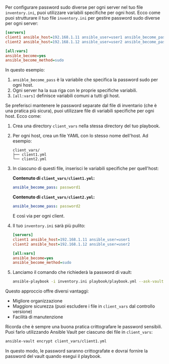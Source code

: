 Per configurare password sudo diverse per ogni server nel tuo file `inventory.ini`, puoi utilizzare variabili specifiche per ogni host. Ecco come puoi strutturare il tuo file `inventory.ini` per gestire password sudo diverse per ogni server:

```ini
[servers]
client1 ansible_host=192.168.1.11 ansible_user=user1 ansible_become_pass=password1
client2 ansible_host=192.168.1.12 ansible_user=user2 ansible_become_pass=password2

[all:vars]
ansible_become=yes
ansible_become_method=sudo
```

In questo esempio:

1. `ansible_become_pass` è la variabile che specifica la password sudo per ogni host.
2. Ogni server ha la sua riga con le proprie specifiche variabili.
3. `[all:vars]` definisce variabili comuni a tutti gli host.

Se preferisci mantenere le password separate dal file di inventario (che è una pratica più sicura), puoi utilizzare file di variabili specifiche per ogni host. Ecco come:

1. Crea una directory `client_vars` nella stessa directory del tuo playbook.

2. Per ogni host, crea un file YAML con lo stesso nome dell'host. Ad esempio:

   ```
   client_vars/
   ├── client1.yml
   └── client2.yml
   ```

3. In ciascuno di questi file, inserisci le variabili specifiche per quell'host:

   **Contenuto di `client_vars/client1.yml`:**
   ```yaml
   ansible_become_pass: password1
   ```

   **Contenuto di `client_vars/client2.yml`:**
   ```yaml
   ansible_become_pass: password2
   ```

   E così via per ogni client.

4. Il tuo `inventory.ini` sarà più pulito:

   ```ini
   [servers]
   client1 ansible_host=192.168.1.11 ansible_user=user1
   client2 ansible_host=192.168.1.12 ansible_user=user2

   [all:vars]
   ansible_become=yes
   ansible_become_method=sudo
   ```

5. Lanciamo il comando che richiederà la password di vault:

   ```bash
   ansible-playbook -i inventory.ini playbook/playbook.yml --ask-vault-pass -vvv
   ```

Questo approccio offre diversi vantaggi:
- Migliore organizzazione
- Maggiore sicurezza (puoi escludere i file in `client_vars` dal controllo versione)
- Facilità di manutenzione

Ricorda che è sempre una buona pratica crittografare le password sensibili. Puoi farlo utilizzando Ansible Vault per ciascuno dei file in `client_vars`:

```bash
ansible-vault encrypt client_vars/client1.yml
```

In questo modo, le password saranno crittografate e dovrai fornire la password del vault quando esegui il playbook.
